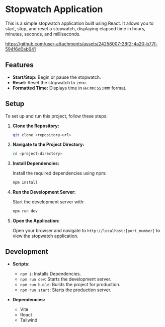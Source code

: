 # Stopwatch Application

This is a simple stopwatch application built using React. It allows you to start, stop, and reset a stopwatch, displaying elapsed time in hours, minutes, seconds, and milliseconds.

https://github.com/user-attachments/assets/24258007-28f2-4a20-b77f-594f6d0ab641










## Features

- **Start/Stop:** Begin or pause the stopwatch.
- **Reset:** Reset the stopwatch to zero.
- **Formatted Time:** Displays time in `HH:MM:SS:MMM` format.

## Setup

To set up and run this project, follow these steps:

1. **Clone the Repository:**

   ```bash
   git clone <repository-url>
   ```

2. **Navigate to the Project Directory:**

   ```bash
   cd <project-directory>
   ```

3. **Install Dependencies:**

   Install the required dependencies using npm:

   ```bash
   npm install
   ```

4. **Run the Development Server:**

   Start the development server with:

   ```bash
   npm run dev
   ```

5. **Open the Application:**

   Open your browser and navigate to `http://localhost:[port_number]` to view the stopwatch application.

## Development

- **Scripts:**
  - `npm i`: Installs Dependencies.
  - `npm run dev`: Starts the development server.
  - `npm run build`: Builds the project for production.
  - `npm run start`: Starts the production server.

- **Dependencies:**
  - Vite
  - React
  - Tailwind
